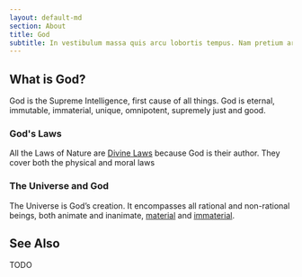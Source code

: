 ```yaml
---
layout: default-md
section: About
title: God
subtitle: In vestibulum massa quis arcu lobortis tempus. Nam pretium arcu in odio vulputate luctus.
---
```


## What is God?

God is the Supreme Intelligence, first cause of all things. God is eternal, immutable, immaterial, unique, omnipotent, supremely just and good. 

### God's Laws

All the Laws of Nature are [Divine Laws](/divine-laws) because God is their author. They cover both the physical and moral laws

### The Universe and God
The Universe is God’s creation. It encompasses all rational and non-rational beings, both animate and inanimate, [material](/about/material-world) and [immaterial](/about/spiritual-world). 


## See Also

TODO